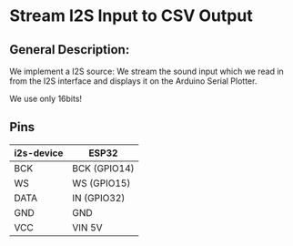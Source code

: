
# Stream I2S Input to CSV Output

## General Description:

We implement a I2S source: We stream the sound input which we read in from the I2S interface and displays it on the Arduino Serial Plotter. 

We use only 16bits!

## Pins


| i2s-device |  ESP32
| -----------| ---------------
| BCK        |  BCK (GPIO14)
| WS         |  WS (GPIO15)
| DATA       |  IN (GPIO32)
| GND        |  GND
| VCC        |  VIN 5V


